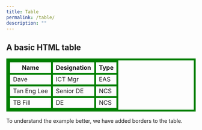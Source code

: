 ```yaml
---
title: Table
permalink: /table/
description: ""
---
```



<style>
table, th, td {
  border:5px solid green;
}
</style>


<h2>A basic HTML table</h2>

<table style="width:100%">
  <tbody><tr>
    <th>Name</th>
    <th>Designation</th>
    <th>Type</th>
  </tr>
  <tr>
    <td>Dave</td>
    <td>ICT Mgr</td>
    <td>EAS</td>
  </tr>
  <tr>
    <td>Tan Eng Lee</td>
    <td>Senior DE</td>
    <td>NCS</td>
  </tr>
	<tr>
    <td>TB Fill</td>
    <td>DE</td>
    <td>NCS</td>
  </tr>
</tbody></table>

<p>To understand the example better, we have added borders to the table.</p>




